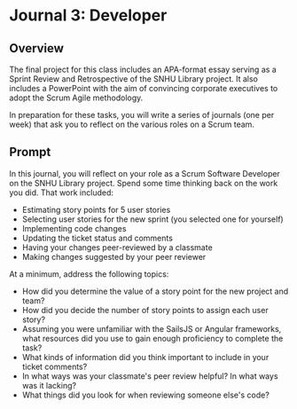 # Journal 3: Developer

## Overview

The final project for this class includes an APA-format essay serving as a Sprint Review and Retrospective of the SNHU Library project. It also includes a PowerPoint with the aim of convincing corporate executives to adopt the Scrum Agile methodology.

In preparation for these tasks, you will write a series of journals (one per week) that ask you to reflect on the various roles on a Scrum team.

## Prompt

In this journal, you will reflect on your role as a Scrum Software Developer on the SNHU Library project. Spend some time thinking back on the work you did. That work included:

* Estimating story points for 5 user stories
* Selecting user stories for the new sprint (you selected one for yourself)
* Implementing code changes
* Updating the ticket status and comments
* Having your changes peer-reviewed by a classmate
* Making changes suggested by your peer reviewer

At a minimum, address the following topics:

* How did you determine the value of a story point for the new project and team?
* How did you decide the number of story points to assign each user story?
* Assuming you were unfamiliar with the SailsJS or Angular frameworks, what resources did you use to gain enough proficiency to complete the task?
* What kinds of information did you think important to include in your ticket comments?
* In what ways was your classmate's peer review helpful? In what ways was it lacking?&#x20;
* What things did you look for when reviewing someone else's code?
